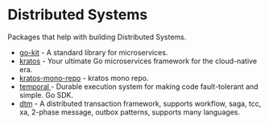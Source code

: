 # Distributed Systems

Packages that help with building Distributed Systems.

- [go-kit](https://github.com/go-kit/kit) - A standard library for microservices.
- [kratos](https://github.com/go-kratos/kratos) - Your ultimate Go microservices framework for the cloud-native era.
- [kratos-mono-repo](https://github.com/codingcn/kratos-mono-repo) - kratos mono repo.
- [temporal ](https://github.com/temporalio/sdk-go) - Durable execution system for making code fault-tolerant and simple. Go SDK.
- [dtm](https://github.com/dtm-labs/dtm) - A distributed transaction framework, supports workflow, saga, tcc, xa, 2-phase message, outbox patterns, supports many languages.
